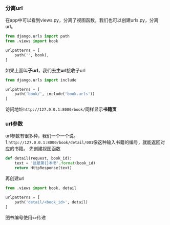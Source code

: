 ### 分离url
在app中可以看到views.py，分离了视图函数，我们也可以创建urls.py，分离url。
```python
from django.urls import path
from .views import book

urlpatterns = [
    path('', book),
]
```
如果上面叫**子url**，我们去**主url**接收子url
```python
from django.urls import include

urlpatterns = [
    path('book/', include('book.urls'))
]
```
访问地址`http://127.0.0.1:8000/book/`同样显示**书籍页**

### url参数
url参数有很多种，我们一个一个说。
1.`http://127.0.0.1:8000/book/detail/001`像这种输入书籍的编号，就能返回对应的书籍。
先创建视图函数
```python
def detail(request, book_id):
    text = '这是第{}本书'.format(book_id)
    return HttpResponse(text)
```
再创建url
```python
from .views import book, detail

urlpatterns = [
    path('detail/<book_id>', detail)
]
```
图书编号使用`<>`传递




